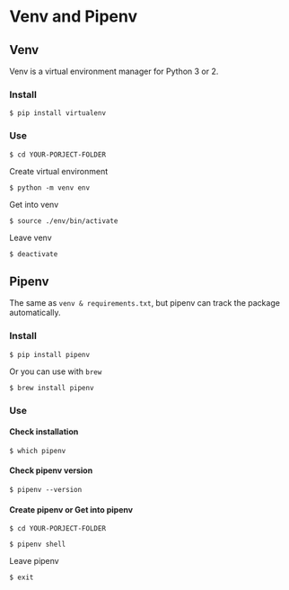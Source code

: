 # Venv and Pipenv
## Venv
Venv is a virtual environment manager for Python 3 or 2.
### Install
```shell
$ pip install virtualenv
```
### Use
```shell
$ cd YOUR-PORJECT-FOLDER
```
Create virtual environment
```shell
$ python -m venv env
```
Get into venv
```shell
$ source ./env/bin/activate
```
Leave venv
```shell
$ deactivate
```

## Pipenv
The same as `venv & requirements.txt`, but pipenv can track the package automatically.
### Install
```shell
$ pip install pipenv
```
Or you can use with `brew`
```shell
$ brew install pipenv
```

### Use
#### Check installation
```shell
$ which pipenv
```
#### Check pipenv version
```shell
$ pipenv --version
```
#### Create pipenv or Get into pipenv
```shell
$ cd YOUR-PORJECT-FOLDER
```
```shell
$ pipenv shell
```
Leave pipenv
```shell
$ exit
```
